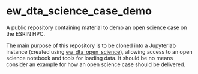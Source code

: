 # ew_dta_science_case_demo

A public repository containing material to demo an open science case on the ESRIN HPC.

The main purpose of this repository is to be cloned into a Jupyterlab instance (created using [ew_dta_open_science](https://github.com/earthwave/ew_dta_open_science)), allowing access to an open science notebook and tools for loading data. 
It should be no means consider an example for how an open science case should be delivered.
